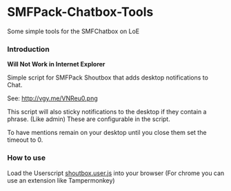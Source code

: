 # SMFPack-Chatbox-Tools
Some simple tools for the SMFChatbox on LoE

### Introduction

**Will Not Work in Internet Explorer**

Simple script for SMFPack Shoutbox that adds desktop notifications to Chat.

See: http://vgy.me/VNReu0.png

This script will also sticky notifications to the desktop if they contain a phrase. (Like admin) These are configurable in the script.

To have mentions remain on your desktop until you close them set the timeout to 0.

### How to use

Load the Userscript [shoutbox.user.js](https://raw.githubusercontent.com/ocbaker/SMFPack-Chatbox-Tools/dist/shoutbox.user.js) into your browser (For chrome you can use an extension like Tampermonkey)
